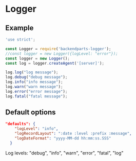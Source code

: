 # Logger

## Example
```javascript
'use strict';

const Logger = require('backendparts-logger');
//const logger = new Logger({logLevel: "error"});
const logger = new Logger();
const log = logger.createAgent('[server]');

log.log("log message");
log.debug("debug message");
log.info("info message");
log.warn("warn message");
log.error("error message");
log.fatal("fatal message");
```
## Default options
```json
"defaults": {
    "logLevel": "info",
    "logRecordLayout": ":date :level :prefix :message",
    "logDateFormat": "yyyy-MM-dd hh:mm:ss.SSS"
  }
```
Log levels: "debug", "info", "warn", "error", "fatal", "log"
